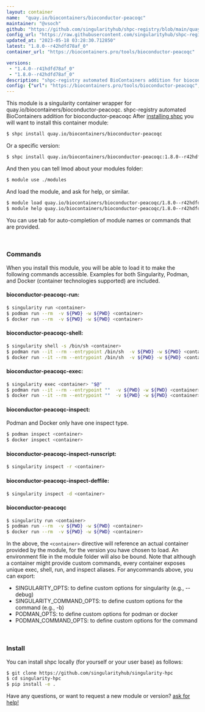 ```yaml
---
layout: container
name:  "quay.io/biocontainers/bioconductor-peacoqc"
maintainer: "@vsoch"
github: "https://github.com/singularityhub/shpc-registry/blob/main/quay.io/biocontainers/bioconductor-peacoqc/container.yaml"
config_url: "https://raw.githubusercontent.com/singularityhub/shpc-registry/main/quay.io/biocontainers/bioconductor-peacoqc/container.yaml"
updated_at: "2023-05-18 03:28:30.712850"
latest: "1.8.0--r42hdfd78af_0"
container_url: "https://biocontainers.pro/tools/bioconductor-peacoqc"

versions:
 - "1.4.0--r41hdfd78af_0"
 - "1.8.0--r42hdfd78af_0"
description: "shpc-registry automated BioContainers addition for bioconductor-peacoqc"
config: {"url": "https://biocontainers.pro/tools/bioconductor-peacoqc", "maintainer": "@vsoch", "description": "shpc-registry automated BioContainers addition for bioconductor-peacoqc", "latest": {"1.8.0--r42hdfd78af_0": "sha256:dabe0aef3f67ba0fc98d15a1f815e559df1b81d678a78d49e702b9d401d085a0"}, "tags": {"1.4.0--r41hdfd78af_0": "sha256:19fd6b5c66e9ba663c5c22d4b619d484dca29a24b9c050ad6b74e4587710657a", "1.8.0--r42hdfd78af_0": "sha256:dabe0aef3f67ba0fc98d15a1f815e559df1b81d678a78d49e702b9d401d085a0"}, "docker": "quay.io/biocontainers/bioconductor-peacoqc"}
---
```


This module is a singularity container wrapper for quay.io/biocontainers/bioconductor-peacoqc.
shpc-registry automated BioContainers addition for bioconductor-peacoqc
After [installing shpc](#install) you will want to install this container module:


```bash
$ shpc install quay.io/biocontainers/bioconductor-peacoqc
```

Or a specific version:

```bash
$ shpc install quay.io/biocontainers/bioconductor-peacoqc:1.8.0--r42hdfd78af_0
```

And then you can tell lmod about your modules folder:

```bash
$ module use ./modules
```

And load the module, and ask for help, or similar.

```bash
$ module load quay.io/biocontainers/bioconductor-peacoqc/1.8.0--r42hdfd78af_0
$ module help quay.io/biocontainers/bioconductor-peacoqc/1.8.0--r42hdfd78af_0
```

You can use tab for auto-completion of module names or commands that are provided.

<br>

### Commands

When you install this module, you will be able to load it to make the following commands accessible.
Examples for both Singularity, Podman, and Docker (container technologies supported) are included.

#### bioconductor-peacoqc-run:

```bash
$ singularity run <container>
$ podman run --rm  -v ${PWD} -w ${PWD} <container>
$ docker run --rm  -v ${PWD} -w ${PWD} <container>
```

#### bioconductor-peacoqc-shell:

```bash
$ singularity shell -s /bin/sh <container>
$ podman run --it --rm --entrypoint /bin/sh  -v ${PWD} -w ${PWD} <container>
$ docker run --it --rm --entrypoint /bin/sh  -v ${PWD} -w ${PWD} <container>
```

#### bioconductor-peacoqc-exec:

```bash
$ singularity exec <container> "$@"
$ podman run --it --rm --entrypoint ""  -v ${PWD} -w ${PWD} <container> "$@"
$ docker run --it --rm --entrypoint ""  -v ${PWD} -w ${PWD} <container> "$@"
```

#### bioconductor-peacoqc-inspect:

Podman and Docker only have one inspect type.

```bash
$ podman inspect <container>
$ docker inspect <container>
```

#### bioconductor-peacoqc-inspect-runscript:

```bash
$ singularity inspect -r <container>
```

#### bioconductor-peacoqc-inspect-deffile:

```bash
$ singularity inspect -d <container>
```



#### bioconductor-peacoqc

```bash
$ singularity run <container>
$ podman run --rm  -v ${PWD} -w ${PWD} <container>
$ docker run --rm  -v ${PWD} -w ${PWD} <container>
```


In the above, the `<container>` directive will reference an actual container provided
by the module, for the version you have chosen to load. An environment file in the
module folder will also be bound. Note that although a container
might provide custom commands, every container exposes unique exec, shell, run, and
inspect aliases. For anycommands above, you can export:

 - SINGULARITY_OPTS: to define custom options for singularity (e.g., --debug)
 - SINGULARITY_COMMAND_OPTS: to define custom options for the command (e.g., -b)
 - PODMAN_OPTS: to define custom options for podman or docker
 - PODMAN_COMMAND_OPTS: to define custom options for the command

<br>

### Install

You can install shpc locally (for yourself or your user base) as follows:

```bash
$ git clone https://github.com/singularityhub/singularity-hpc
$ cd singularity-hpc
$ pip install -e .
```

Have any questions, or want to request a new module or version? [ask for help!](https://github.com/singularityhub/singularity-hpc/issues)